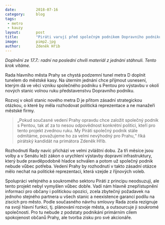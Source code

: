 ```yaml
---
date:         2018-07-16
category:     blog
tags:         
 - metro
 - kauzy
layout:       post
title:        "Piráti varují před společným podnikem Dopravního podniku s Pentou k metru D" 
image:        pimp2.jpg
author:       Zdeněk Hřib
---
```


*Doplnění ze 17.7.: radní na poslední chvíli materiál z jednání stáhnuli. Tento krok vítáme.*

Rada hlavního města Prahy se chystá podzemní tunel metra D doplnit tunelem do městské kasy. Na úterním jednání chce přijmout usnesení, kterým dá ve věci vzniku společného podniku s Pentou pro výstavbu v okolí nových stanic volnou ruku představenstvu Dopravního podniku.

Rozvoj v okolí stanic nového metra D je přitom zásadní strategickou otázkou, o které by měla rozhodovat politická reprezentace a ne manažeři městské firmy. 
> „Pokud současné vedení Prahy opravdu chce založit společný podnik s Pentou, tak ať za to nesou odpovědnost konkrétní politici, kteří pro tento projekt zvednou ruku. My Piráti společný podnik stále odmítáme, považujeme ho za velmi nevýhodný pro Prahu,“ říká pirátský kandidát na primátora Zdeněk Hřib. 

Rozhodnutí Rady navíc přichází ve velmi zvláštní dobu. Za tři měsíce jsou volby a v Senátu leží zákon o urychlení výstavby dopravní infrastruktury, který bude pravděpodobně hladce schválen a potom už společný podnik nebude vůbec potřeba. Vedení Prahy by rozhodnutí v takto zásadní otázce mělo nechat na politické reprezentaci, která vzejde z říjnových voleb. 

Spolupráci veřejného a soukromého sektoru Piráti z principu neodsuzují, ale tento projekt nebyl vymyšlen vůbec dobře. Vadí nám hlavně znepřístupnění informací pro občany i politickou opozici, zcela zbytečný požadavek na jednoho stejného partnera u všech stanic a neexistence garancí podílu na ziscích pro město. Podle současného návrhu smlouvy Rada zcela rezignuje na svoji hlavní funkci, tj. plánování rozvoje města, a outsourcuje ji soukromé společnosti. Pro tu nebude z podstaty podnikání primárním cílem spokojenost občanů Prahy, ale tvorba zisku pro své akcionáře.
